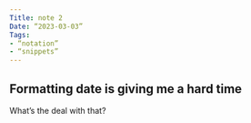 ```yaml
---
Title: note 2
Date: “2023-03-03”
Tags: 
- “notation”
- “snippets”
---
```

## Formatting date is giving me a hard time

What’s the deal with that?
